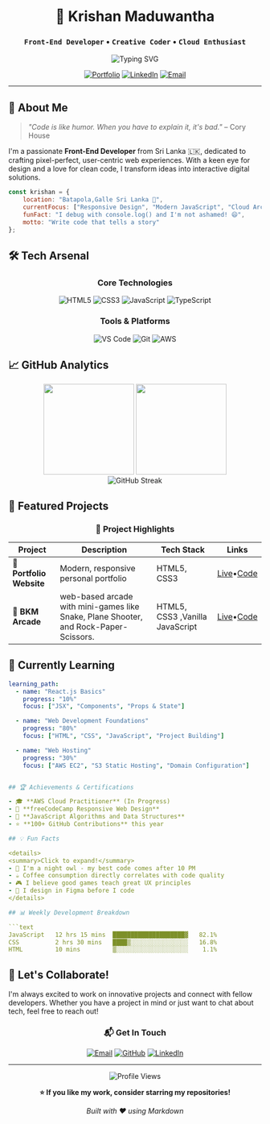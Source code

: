 <div align="center">

# 🚀 Krishan Maduwantha

### `Front-End Developer` • `Creative Coder` • `Cloud Enthusiast`

<img src="https://readme-typing-svg.herokuapp.com?font=Fira+Code&pause=1000&color=2E9EF7&center=true&vCenter=true&width=435&lines=Building+Beautiful+Web+Experiences;Clean+Code+%7C+Modern+Design;Always+Learning+New+Technologies" alt="Typing SVG" />

[![Portfolio](https://img.shields.io/badge/Portfolio-FF5722?style=for-the-badge&logo=todoist&logoColor=white)](https://beruwalage-krishan-maduwantha.github.io/portfolio/)
[![LinkedIn](https://img.shields.io/badge/LinkedIn-0077B5?style=for-the-badge&logo=linkedin&logoColor=white)](https://www.linkedin.com/in/krishan-maduwantha-a6181b302/)
[![Email](https://img.shields.io/badge/Email-EA4335?style=for-the-badge&logo=gmail&logoColor=white)](mailto:krishanmaduwantha2003@gmail.com)

---

</div>

## 🎯 About Me

> *"Code is like humor. When you have to explain it, it's bad."* – Cory House

I'm a passionate **Front-End Developer** from Sri Lanka 🇱🇰, dedicated to crafting pixel-perfect, user-centric web experiences. With a keen eye for design and a love for clean code, I transform ideas into interactive digital solutions.

```javascript
const krishan = {
    location: "Batapola,Galle Sri Lanka 🌴",
    currentFocus: ["Responsive Design", "Modern JavaScript", "Cloud Architecture"],
    funFact: "I debug with console.log() and I'm not ashamed! 😄",
    motto: "Write code that tells a story"
};
```

## 🛠️ Tech Arsenal

<div align="center">

### **Core Technologies**
![HTML5](https://img.shields.io/badge/HTML5-E34F26?style=for-the-badge&logo=html5&logoColor=white)
![CSS3](https://img.shields.io/badge/CSS3-1572B6?style=for-the-badge&logo=css3&logoColor=white)
![JavaScript](https://img.shields.io/badge/JavaScript-F7DF1E?style=for-the-badge&logo=javascript&logoColor=black)
![TypeScript](https://img.shields.io/badge/TypeScript-007ACC?style=for-the-badge&logo=typescript&logoColor=white)

### **Tools & Platforms**
![VS Code](https://img.shields.io/badge/VS_Code-007ACC?style=for-the-badge&logo=visual-studio-code&logoColor=white)
![Git](https://img.shields.io/badge/Git-F05032?style=for-the-badge&logo=git&logoColor=white)
![AWS](https://img.shields.io/badge/AWS-232F3E?style=for-the-badge&logo=amazon-aws&logoColor=white)

</div>

## 📈 GitHub Analytics

<div align="center">
  <img height="180em" src="https://github-readme-stats.vercel.app/api?username=beruwalage-krishan-maduwantha&show_icons=true&theme=tokyonight&include_all_commits=true&count_private=true"/>
  <img height="180em" src="https://github-readme-stats.vercel.app/api/top-langs/?username=beruwalage-krishan-maduwantha&layout=compact&langs_count=8&theme=tokyonight"/>
</div>

<div align="center">
  <img src="https://github-readme-streak-stats.herokuapp.com/?user=beruwalage-krishan-maduwantha&theme=tokyonight" alt="GitHub Streak" />
</div>

## 🎨 Featured Projects

<div align="center">

### 🌟 Project Highlights

| Project | Description | Tech Stack |    Links    |
|---------|-------------|------------|-------------|
| **🎯 Portfolio Website** | Modern, responsive personal portfolio | HTML5, CSS3 | [Live](http://krishan-maduwantha-beruwalage-portfolio.s3-website.eu-north-1.amazonaws.com)•[Code](https://github.com/beruwalage-krishan-maduwantha/portfolio.git)|
| **🎯 BKM Arcade** |web-based arcade with mini-games like Snake, Plane Shooter, and Rock-Paper-Scissors. | HTML5, CSS3 ,Vanilla JavaScript|[Live](http://bkm-arcade-site.s3-website.eu-north-1.amazonaws.com)•[Code](https://github.com/beruwalage-krishan-maduwantha/BKM-Arcade.git)|


</div>

## 🌱 Currently Learning

```yaml
learning_path:
  - name: "React.js Basics"
    progress: "10%"
    focus: ["JSX", "Components", "Props & State"]

  - name: "Web Development Foundations"
    progress: "80%"
    focus: ["HTML", "CSS", "JavaScript", "Project Building"]

  - name: "Web Hosting"
    progress: "30%"
    focus: ["AWS EC2", "S3 Static Hosting", "Domain Configuration"]


## 🏆 Achievements & Certifications

- 🎓 **AWS Cloud Practitioner** (In Progress)
- 🏅 **freeCodeCamp Responsive Web Design** 
- 📜 **JavaScript Algorithms and Data Structures**
- ⭐ **100+ GitHub Contributions** this year

## 💡 Fun Facts

<details>
<summary>Click to expand!</summary>
- 🌙 I'm a night owl - my best code comes after 10 PM
- ☕ Coffee consumption directly correlates with code quality
- 🎮 I believe good games teach great UX principles
- 🎨 I design in Figma before I code
</details>

## 📊 Weekly Development Breakdown

```text
JavaScript   12 hrs 15 mins  ████████████████████▓   82.1%
CSS          2 hrs 30 mins   ████▒░░░░░░░░░░░░░░░░   16.8%
HTML         10 mins         ▒░░░░░░░░░░░░░░░░░░░░    1.1%
```

## 🤝 Let's Collaborate!

I'm always excited to work on innovative projects and connect with fellow developers. Whether you have a project in mind or just want to chat about tech, feel free to reach out!

<div align="center">

### 📬 Get In Touch

[![Email](https://img.shields.io/badge/📧_Email_Me-EA4335?style=for-the-badge&logo=gmail&logoColor=white)](mailto:krishanmaduwantha2003@gmail.com)
[![GitHub](https://img.shields.io/badge/🐱_Follow_on_GitHub-181717?style=for-the-badge&logo=github&logoColor=white)](https://github.com/beruwalage-krishan-maduwantha)
[![LinkedIn](https://img.shields.io/badge/💼_Connect_on_LinkedIn-0077B5?style=for-the-badge&logo=linkedin&logoColor=white)]((https://www.linkedin.com/in/krishan-maduwantha-a6181b302/))

---

<img src="https://komarev.com/ghpvc/?username=beruwalage-krishan-maduwantha&label=Profile%20Views&color=brightgreen&style=flat-square" alt="Profile Views" />

**⭐ If you like my work, consider starring my repositories!**

*Built with ❤️ using Markdown*

</div>
